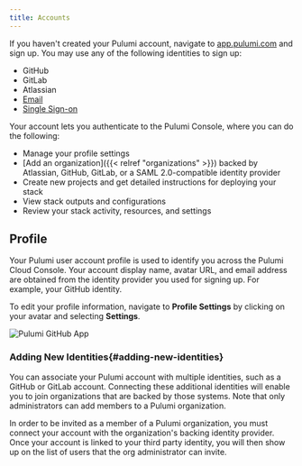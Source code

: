 ```yaml
---
title: Accounts
---
```


If you haven't created your Pulumi account, navigate to [app.pulumi.com](https://app.pulumi.com) and sign
up. You may use any of the following identities to sign up:

* GitHub
* GitLab
* Atlassian
* [Email](https://app.pulumi.com/signin/email)
* [Single Sign-on](https://app.pulumi.com/signin/sso)

Your account lets you authenticate to the Pulumi Console, where you can do the
following:

* Manage your profile settings
* [Add an organization]({{< relref "organizations" >}}) backed by Atlassian, GitHub, GitLab, or a SAML
  2.0-compatible identity provider
* Create new projects and get detailed instructions for deploying your stack
* View stack outputs and configurations
* Review your stack activity, resources, and settings

## Profile

Your Pulumi user account profile is used to identify you across the Pulumi
Cloud Console.  Your account display name, avatar URL, and email address are
obtained from the identity provider you used for signing up. For example, your
GitHub identity.

To edit your profile information, navigate to **Profile Settings** by clicking
on your avatar and selecting **Settings**.

<img class="shadow-2xl lg:max-w-xl" src="/images/docs/reference/service/user-profile-page.png" alt="Pulumi GitHub App">

### Adding New Identities{#adding-new-identities}

You can associate your Pulumi account with multiple identities, such as
a GitHub or GitLab account. Connecting these additional identities will enable
you to join organizations that are backed by those systems. Note that only
administrators can add members to a Pulumi organization.

In order to be invited as a member of a Pulumi organization, you must connect
your account with the organization's backing identity provider. Once your
account is linked to your third party identity, you will then show up on the 
list of users that the org administrator can invite.
